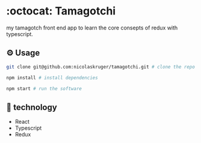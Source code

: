 # :octocat: Tamagotchi

my tamagotch front end app to learn the core consepts of redux with typescript.

## :gear: Usage

~~~~bash
git clone git@github.com:nicolaskruger/tamagotchi.git # clone the repo

npm install # install dependencies

npm start # run the software
~~~~

## :gun: technology

- React
- Typescript
- Redux
